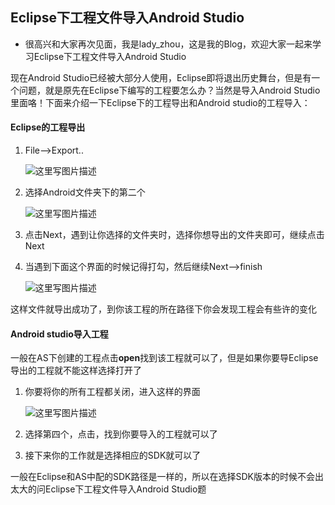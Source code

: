 ## Eclipse下工程文件导入Android Studio
- 很高兴和大家再次见面，我是lady_zhou，这是我的Blog，欢迎大家一起来学习Eclipse下工程文件导入Android Studio


现在Android Studio已经被大部分人使用，Eclipse即将退出历史舞台，但是有一个问题，就是原先在Eclipse下编写的工程要怎么办？当然是导入Android Studio里面咯！下面来介绍一下Eclipse下的工程导出和Android studio的工程导入：

#### Eclipse的工程导出

1. File-->Export..

   ![这里写图片描述](http://img.blog.csdn.net/20160408142518604)

2. 选择Android文件夹下的第二个

   ![这里写图片描述](http://img.blog.csdn.net/20160408142211693)

3. 点击Next，遇到让你选择的文件夹时，选择你想导出的文件夹即可，继续点击Next



4. 当遇到下面这个界面的时候记得打勾，然后继续Next-->finish

	![这里写图片描述](http://img.blog.csdn.net/20160408142640355)

这样文件就导出成功了，到你该工程的所在路径下你会发现工程会有些许的变化


#### Android studio导入工程

一般在AS下创建的工程点击**open**找到该工程就可以了，但是如果你要导Eclipse 导出的工程就不能这样选择打开了

1. 你要将你的所有工程都关闭，进入这样的界面
	
	![这里写图片描述](http://img.blog.csdn.net/20160408142753027)

2. 选择第四个，点击，找到你要导入的工程就可以了
3. 接下来你的工作就是选择相应的SDK就可以了

一般在Eclipse和AS中配的SDK路径是一样的，所以在选择SDK版本的时候不会出太大的问Eclipse下工程文件导入Android Studio题